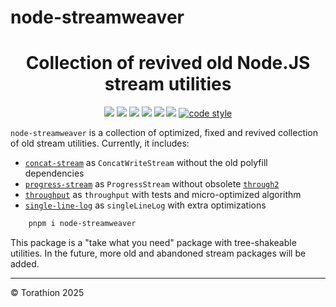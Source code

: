 # node-streamweaver

<p align="center">
<h1 align="center">Collection of revived old Node.JS stream utilities</h1>
<p align="center">
  <a href="https://www.npmjs.com/package/node-streamweaver"><img src="https://img.shields.io/npm/v/node-streamweaver?style=for-the-badge&logo=npm"/></a>
  <a href="https://npmtrends.com/node-streamweaver"><img src="https://img.shields.io/npm/dm/node-streamweaver?style=for-the-badge"/></a>
  <a href="https://bundlephobia.com/package/node-streamweaver"><img src="https://img.shields.io/bundlephobia/minzip/node-streamweaver?style=for-the-badge"/></a>
  <a href="https://github.com/Torathion/node-streamweaver/blob/main/LICENSE"><img src="https://img.shields.io/github/license/Torathion/node-streamweaver?style=for-the-badge"/></a>
  <a href="https://codecov.io/gh/torathion/node-streamweaver"><img src="https://codecov.io/gh/torathion/node-streamweaver/branch/main/graph/badge.svg?style=for-the-badge" /></a>
  <a href="https://github.com/torathion/node-streamweaver/actions"><img src="https://img.shields.io/github/actions/workflow/status/torathion/node-streamweaver/build.yml?style=for-the-badge&logo=esbuild"/></a>
<a href="https://github.com/prettier/prettier#readme"><img alt="code style" src="https://img.shields.io/badge/code_style-prettier-ff69b4.svg?style=for-the-badge&logo=prettier"></a>
</p>
</p>

`node-streamweaver` is a collection of optimized, fixed and revived collection of old stream utilities. Currently, it includes:

- [`concat-stream`](https://www.npmjs.com/package/concat-stream) as `ConcatWriteStream` without the old polyfill dependencies
- [`progress-stream`](https://www.npmjs.com/package/progress-stream?activeTab=dependencies) as `ProgressStream` without obsolete [`through2`](https://www.npmjs.com/package/through2)
- [`throughput`](https://www.npmjs.com/package/throughput) as `throughput` with tests and micro-optimized algorithm
- [`single-line-log`](https://www.npmjs.com/package/single-line-log) as `singleLineLog` with extra optimizations

```powershell
    pnpm i node-streamweaver
```

This package is a "take what you need" package with tree-shakeable utilities. In the future, more old and abandoned stream packages will be added.

---

© Torathion 2025
